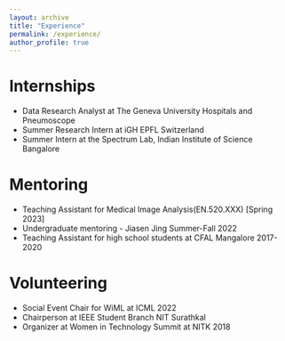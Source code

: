 ```yaml
---
layout: archive
title: "Experience"
permalink: /experience/
author_profile: true
---
```



Internships
====
- Data Research Analyst at The Geneva University Hospitals and Pneumoscope
- Summer Research Intern at iGH EPFL Switzerland
- Summer Intern at the Spectrum Lab, Indian Institute of Science Bangalore

Mentoring
===
- Teaching Assistant for Medical Image Analysis(EN.520.XXX) [Spring 2023]
- Undergraduate mentoring - Jiasen Jing Summer-Fall 2022
- Teaching Assistant for high school students at CFAL Mangalore 2017-2020

Volunteering
===
- Social Event Chair for WiML at ICML 2022
- Chairperson at IEEE Student Branch NIT Surathkal
- Organizer at Women in Technology Summit at NITK 2018

